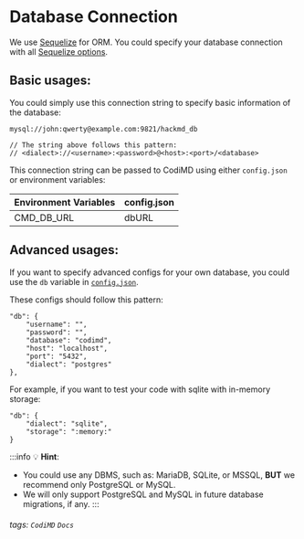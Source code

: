 # Database Connection

We use [Sequelize](https://github.com/hackmdio/codimd/blob/master/lib/models/index.js#L58) for ORM.
You could specify your database connection with all [Sequelize options](http://docs.sequelizejs.com/manual/usage.html).

## Basic usages:
You could simply use this connection string to specify basic information of the database:

```javascript=
mysql://john:qwerty@example.com:9821/hackmd_db

// The string above follows this pattern:
// <dialect>://<username>:<password>@<host>:<port>/<database>
```

This connection string can be passed to CodiMD using either `config.json` or environment variables:

| Environment Variables | config.json |
|-|-|
| CMD_DB_URL | dbURL |

## Advanced usages:
If you want to specify advanced configs for your own database, you could use the `db` variable in [`config.json`](https://github.com/hackmdio/codimd/blob/master/config.json.example).

These configs should follow this pattern:
```javascript=
"db": {
    "username": "",
    "password": "",
    "database": "codimd",
    "host": "localhost",
    "port": "5432",
    "dialect": "postgres"
},
```

For example, if you want to test your code with sqlite with in-memory storage:
```javascript=
"db": {
    "dialect": "sqlite",
    "storage": ":memory:"
}
```

:::info
:bulb: **Hint**:
- You could use any DBMS, such as: MariaDB, SQLite, or MSSQL, **BUT** we recommend only PostgreSQL or MySQL.
- We will only support PostgreSQL and MySQL in future database migrations, if any.
:::

###### tags: `CodiMD` `Docs`